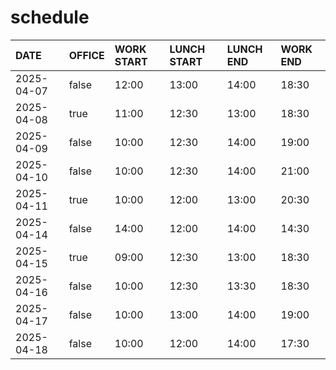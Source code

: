 # schedule

| DATE | OFFICE | WORK START | LUNCH START | LUNCH END | WORK END |
| :-- | :-- | :-- | :-- | :-- | :-- |
| 2025-04-07 | false | 12:00 | 13:00 | 14:00 | 18:30 |
| 2025-04-08 | true | 11:00 | 12:30 | 13:00 | 18:30 |
| 2025-04-09 | false | 10:00 | 12:30 | 14:00 | 19:00 |
| 2025-04-10 | false | 10:00 | 12:30 | 14:00 | 21:00 |
| 2025-04-11 | true | 10:00 | 12:00 | 13:00 | 20:30 |
| 2025-04-14 | false | 14:00 | 12:00 | 14:00 | 14:30 |
| 2025-04-15 | true | 09:00 | 12:30 | 13:00 | 18:30 |
| 2025-04-16 | false | 10:00 | 12:30 | 13:30 | 18:30 |
| 2025-04-17 | false | 10:00 | 13:00 | 14:00 | 19:00 |
| 2025-04-18 | false | 10:00 | 12:00 | 14:00 | 17:30 |
